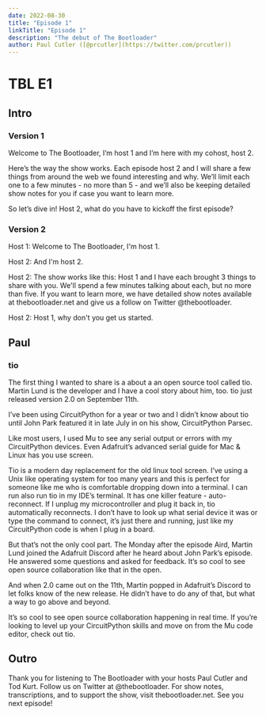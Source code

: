 ```yaml
---
date: 2022-08-30
title: "Episode 1"
linkTitle: "Episode 1"
description: "The debut of The Bootloader"
author: Paul Cutler ([@prcutler](https://twitter.com/prcutler))
---
```

# TBL E1
## Intro

### Version 1
Welcome to The Bootloader, I’m host 1 and I’m here with my cohost, host 2.

Here’s the way the show works.  Each episode host 2 and I will share a few things from around the web we found interesting and why.  We’ll limit each one to a few minutes  - no more than 5 - and we’ll also be keeping detailed show notes for you if case you want to learn more.

So let’s dive in! Host 2, what do you have to kickoff the first episode?

### Version 2

Host 1: Welcome to The Bootloader, I'm host 1.

Host 2: And I'm host 2.

Host 2: The show works like this:  Host 1 and I have each brought 3 things to share with you.  We'll spend a few minutes talking about each, but no more than five.  If you want to learn more, we have detailed show notes available at thebootloader.net and give us a follow on Twitter @thebootloader.

Host 2: Host 1, why don't you get us started.


## Paul
### tio
The first thing I wanted to share is a about a an open source tool called tio.  Martin Lund is the developer and I have a cool story about him, too.  tio just released version 2.0 on September 11th.

I’ve been using CircuitPython for a year or two and I didn’t know about tio until John Park featured it in late July in on his show, CircuitPython Parsec.  

Like most users, I used Mu to see any serial output or errors with my CircuitPython devices.  Even Adafruit’s advanced serial guide for Mac & Linux has you use screen.

Tio is a modern day replacement for the old linux tool screen.  I’ve using a Unix like operating system for too many years and this is perfect for someone like me who is comfortable dropping down into a terminal.  I can run also run tio in my IDE’s terminal.   It has one killer feature - auto-reconnect.  If I unplug my microcontroller and plug it back in, tio automatically reconnects.  I don’t have to look up what serial device it was or type the command to connect, it’s just there and running, just like my CircuitPython code is when I plug in a board.

But that’s not the only cool part.  The Monday after the episode Aird, Martin Lund joined the Adafruit Discord after he heard about John Park’s episode.  He answered some questions and asked for feedback.  It’s so cool to see open source collaboration like that in the open.

And when 2.0 came out on the 11th, Martin popped in Adafruit’s Discord to let folks know of the new release.  He didn’t have to do any of that, but what a way to go above and beyond.

It’s so cool to see open source collaboration happening in real time.  If you’re looking to level up your CircuitPython skills and move on from the Mu code editor, check out tio.



## Outro
Thank you for listening to The Bootloader with your hosts Paul Cutler and Tod Kurt.  Follow us on Twitter at @thebootloader. For show notes, transcriptions, and to support the show, visit thebootloader.net. See you next episode!